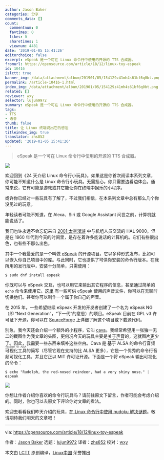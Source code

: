 ```yaml
---
author: Jason Baker
categories: 分享
comments_data: []
count:
  commentnum: 0
  favtimes: 0
  likes: 0
  sharetimes: 1
  viewnum: 4481
date: '2019-01-05 15:41:26'
editorchoice: false
excerpt: eSpeak 是一个可在 Linux 命令行中使用的开源的 TTS 合成器。
fromurl: https://opensource.com/article/18/12/linux-toy-espeak
id: 10416
islctt: true
banner_img: /data/attachment/album/201901/05/154129z41mh4s61bf6q0bt.png
permalink: /article-10416-1.html
index_img: /data/attachment/album/201901/05/154129z41mh4s61bf6q0bt.png.thumb.jpg
related: []
reviewer: wxy
selector: lujun9972
summary: eSpeak 是一个可在 Linux 命令行中使用的开源的 TTS 合成器。
tags:
- TTS
- 语音
thumb: false
title: 让 Linux 终端说出它的想法
titleindex_img: true
translator: zhs852
updated: '2019-01-05 15:41:26'
---
```



> 
> eSpeak 是一个可在 Linux 命令行中使用的开源的 TTS 合成器。
> 
> 
> 


![](/data/attachment/album/201901/05/154129z41mh4s61bf6q0bt.png)


欢迎回到《24 天介绍 Linux 命令行小玩具》。如果这是你首次阅读本系列文章，你可能不知道什么是 Linux 命令行小玩具。无需担心，你只需要边看边体会。通常来说，它有可能是游戏或其它能让你在终端中娱乐的小程序。


或许你已经对一些玩具有了解了，不过我们相信，在本系列文章中总有那么几个你没见过的玩意。


年轻读者可能不知道，在 Alexa、Siri 或 Google Assistant 问世之前，计算机就能说话了。


我们也许永远不会忘记来自 [2001 太空漫游](https://en.wikipedia.org/wiki/2001:_A_Space_Odyssey_(film)) 中与机组人员交流的 HAL 9000。但是在 1960 年代到今天的时间里，是存在着许多能说话的计算机的。它们有些很出色，也有些不那么出色。


其中一个我最爱的是一个叫做 [eSpeak](http://espeak.sourceforge.net/) 的开源项目。它以多种形式发布，比如可以嵌入你自己项目中的库。与此同时，它也提供了可供你安装的命令行版本。在我所用的发行版中，安装十分简单，只需使用：



```
$ sudo dnf install espeak
```

你既可以与 eSpeak 交互，也可以用它来输出其它程序的信息，甚至通过简单的 `echo` 命令来使用它。[这里](http://espeak.sourceforge.net/voices.html) 有一些可供 eSpeak 使用的声音文件，你可以在无聊时切换他们。甚者你可以制作一个属于你自己的声音。


在 2015 年，一些希望继续 eSpeak 开发的开发者创建了一个名为 eSpeak NG （即 “Next Generation”，“下一代”的意思）的项目。eSpeak 目前在 GPL v3 许可证下开源，你可以在 [SourceForge](http://espeak.sourceforge.net/) 上详细了解这个项目或下载源代码。


别急，我今天还会介绍一个额外的小程序，它叫 [cava](https://github.com/karlstav/cava)。我经常希望用一张独一无二的截图作为我文章的头图，更何况今天的玩具主要是关于声音的，这就图片更少了。因此，我需要一些东西来填补这些空白。Cava 是<ruby> 基于 ALSA 的命令行音频可视化工具 <rt>  console-based audio visualizer for ALSA </rt></ruby>的简写（尽管它现在支持的比 ALSA 更多），它是一个优秀的命令行音频可视化工具，并且它正以 MIT 许可证开源。下面是一个将 eSpeak 输出可视化的命令：



```
$ echo "Rudolph, the red-nosed reindeer, had a very shiny nose." | espeak
```

![](/data/attachment/album/201901/05/154141baxmrsworrzvz1kx.gif)


你想让作者介绍你喜欢的命令行玩具吗？请前往原文下留言，作者可能会考虑介绍的。同时，你也可以去原文下评论你对文章的看法。


欢迎去看看我们昨天介绍的玩具，[在 Linux 命令行中使用 nudoku 解决谜题](https://opensource.com/article/18/12/linux-toy-nudoku)。敬请期待我们明天的文章吧！




---


via: <https://opensource.com/article/18/12/linux-toy-espeak>


作者：[Jason Baker](https://opensource.com/users/jason-baker) 选题：[lujun9972](https://github.com/lujun9972) 译者：[zhs852](https://github.com/zhs852) 校对：[wxy](https://github.com/wxy)


本文由 [LCTT](https://github.com/LCTT/TranslateProject) 原创编译，[Linux中国](https://linux.cn/) 荣誉推出